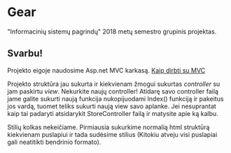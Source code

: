 # Gear
"Informacinių sistemų pagrindų" 2018 metų semestro grupinis projektas.

## Svarbu!
Projekto eigoje naudosime Asp.net MVC karkasą.
[Kaip dirbti su MVC](https://www.youtube.com/watch?v=E7Voso411Vs&t=1528s)

Projekto struktūra jau sukurta ir kiekvienam žmogui sukurtas *controller* su jam paskirtu *view*. Nekurkite naujų controller! Atidarę savo controller failą jame galite sukurti naują funkcija nukopijuodami Index() funkciją ir pakeitus jos vardą, tuomet teliks sukurti naują view savo aplanke. Jei nesuprantat kaip tai padaryti atsidarykit StoreController failą ir matysite apie ką kalbu.

Stilių kolkas nekeičiame. Pirmiausia sukurkime normalią html struktūrą kiekvienam puslapiui ir tada sudėsime stilius (Kitokiu atveju visi puslapiai gali neatitikti bendrinio formato).
